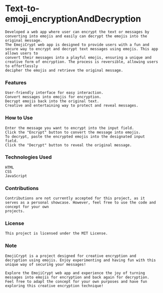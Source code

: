 # Text-to-emoji_encryptionAndDecryption
    Developed a web app where user can encrypt the text or messages by converting into emojis and easily can decrypt the emojis into the original message.
    The EmojiCrypt web app is designed to provide users with a fun and secure way to encrypt and decrypt text messages using emojis. This app allows users to       
    convert their messages into a playful emojis, ensuring a unique and creative form of encryption. The process is reversible, allowing users to effortlessly 
    decipher the emojis and retrieve the original message.

### Features
    User-friendly interface for easy interaction.
    Convert messages into emojis for encryption.
    Decrypt emojis back into the original text.
    Creative and entertaining way to protect and reveal messages.


### How to Use
    Enter the message you want to encrypt into the input field.
    Click the "Encrypt" button to convert the message into emojis.
    To decrypt, paste the encrypted emojis into the designated input field.
    Click the "Decrypt" button to reveal the original message.


### Technologies Used
    HTML
    CSS
    JavaScript

### Contributions
    Contributions are not currently accepted for this project, as it serves as a personal showcase. However, feel free to use the code and concept for your own   
    projects.

### License
    This project is licensed under the MIT License.

### Note
    EmojiCrypt is a project designed for creative encryption and decryption using emojis. Enjoy experimenting and having fun with this unique way of securing your messages!
    
    Explore the EmojiCrypt web app and experience the joy of turning messages into emojis for encryption and back again for decryption. Feel free to adapt the concept for your own purposes and have fun exploring this creative encryption technique!
